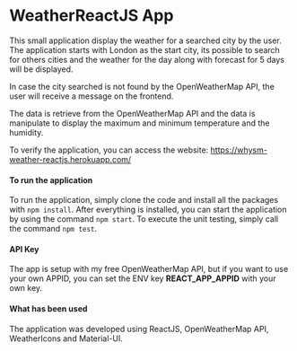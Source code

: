 # WeatherReactJS App

This small application display the weather for a searched city by the user.
The application starts with London as the start city, its possible to search for others cities and the weather for the day along with forecast for 5 days will be displayed.

In case the city searched is not found by the OpenWeatherMap API, the user will receive a message on the frontend.

The data is retrieve from the OpenWeatherMap API and the data is manipulate to display the maximum and minimum temperature and the humidity.

To verify the application, you can access the website: https://whysm-weather-reactjs.herokuapp.com/

#### To run the application

To run the application, simply clone the code and install all the packages with `npm install`.
After everything is installed, you can start the application by using the command `npm start`.
To execute the unit testing, simply call the command `npm test`.

#### API Key

The app is setup with my free OpenWeatherMap API, but if you want to use your own APPID, you can set the ENV key **REACT_APP_APPID** with your own key.

#### What has been used

The application was developed using ReactJS, OpenWeatherMap API, WeatherIcons and Material-UI.
